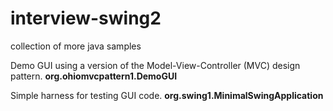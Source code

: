 interview-swing2
================

collection of more java samples

Demo GUI using a version of the Model-View-Controller (MVC) design pattern.
**org.ohiomvcpattern1.DemoGUI**

Simple harness for testing GUI code.
**org.swing1.MinimalSwingApplication**
